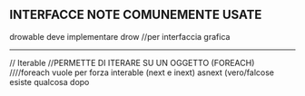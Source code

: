 ## INTERFACCE NOTE COMUNEMENTE USATE  
drowable deve implementare drow //per interfaccia grafica  

---
// Iterable //PERMETTE DI ITERARE SU UN OGGETTO (FOREACH)  
////foreach vuole per forza interable (next e inext) asnext (vero/falcose esiste qualcosa dopo  